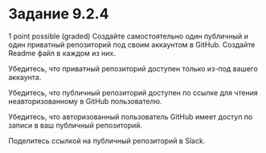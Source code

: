 # Задание 9.2.4
1 point possible (graded)
Создайте самостоятельно один публичный и один приватный репозиторий под своим аккаунтом в GitHub. Создайте Readme файл в каждом из них.

Убедитесь, что приватный репозиторий доступен только из-под вашего аккаунта.

Убедитесь, что публичный репозиторий доступен по ссылке для чтения неавторизованному в GitHub пользователю.

Убедитесь, что авторизованный пользователь GitHub имеет доступ по записи в ваш публичный репозиторий.

Поделитесь ссылкой на публичный репозиторий в Slack.
